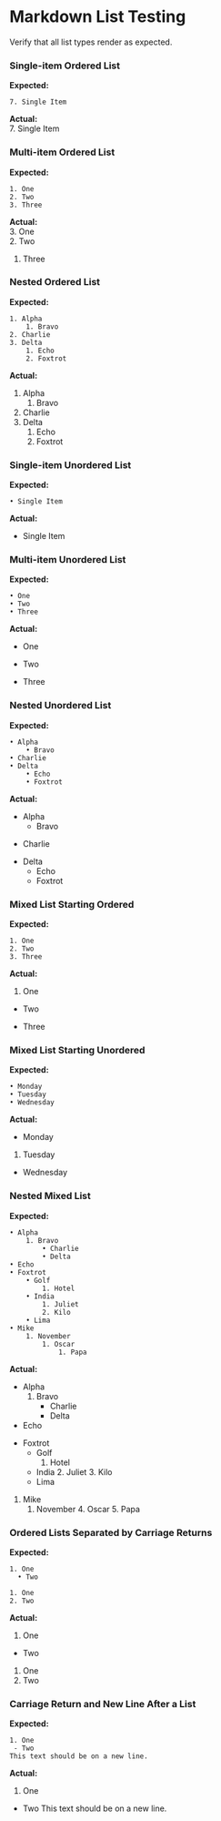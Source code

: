 # Markdown List Testing
Verify that all list types render as expected.

### Single-item Ordered List

**Expected:**  
```
7. Single Item
```

**Actual:**  
7. Single Item

### Multi-item Ordered List  

**Expected:**  
```
1. One
2. Two
3. Three
```

**Actual:**  
3. One  
2. Two  
1. Three  

### Nested Ordered List

**Expected:**  
```
1. Alpha
    1. Bravo
2. Charlie
3. Delta
    1. Echo
    2. Foxtrot
```

**Actual:**  
1. Alpha  
    1. Bravo  
1. Charlie  
1. Delta  
    1. Echo  
    1. Foxtrot  

### Single-item Unordered List

**Expected:**  
```
• Single Item
```

**Actual:**  
* Single Item

### Multi-item Unordered List

**Expected:**  
```
• One
• Two
• Three
```

**Actual:**  
* One
- Two
+ Three

### Nested Unordered List

**Expected:**  
```
• Alpha
    • Bravo
• Charlie
• Delta
    • Echo
    • Foxtrot
```

**Actual:**  
+ Alpha
    * Bravo
- Charlie
* Delta
    + Echo
    - Foxtrot

### Mixed List Starting Ordered

**Expected:**  
```
1. One
2. Two
3. Three
```

**Actual:**  
1. One  
+ Two  
- Three  

### Mixed List Starting Unordered

**Expected:**  
```
• Monday
• Tuesday
• Wednesday
```

**Actual:**  
+ Monday
1. Tuesday
* Wednesday

### Nested Mixed List

**Expected:**  
```
• Alpha
    1. Bravo
        • Charlie
        • Delta
• Echo
• Foxtrot
    • Golf
        1. Hotel
    • India
        1. Juliet
        2. Kilo
    • Lima
• Mike
    1. November
        1. Oscar
            1. Papa
```

**Actual:**  
- Alpha
    1. Bravo
        * Charlie
        + Delta
- Echo
* Foxtrot
    + Golf
        1. Hotel
    - India
        2. Juliet
        3. Kilo
    * Lima
1. Mike
    1. November
        4. Oscar
            5. Papa

### Ordered Lists Separated by Carriage Returns

**Expected:**  
```
1. One
  • Two

1. One
2. Two
```

**Actual:**  
1. One
  - Two
  
  
1. One
2. Two

### Carriage Return and New Line After a List

**Expected:**  
```
1. One
 - Two
This text should be on a new line.
```

**Actual:**  
1. One
 - Two
This text should be on a new line.

